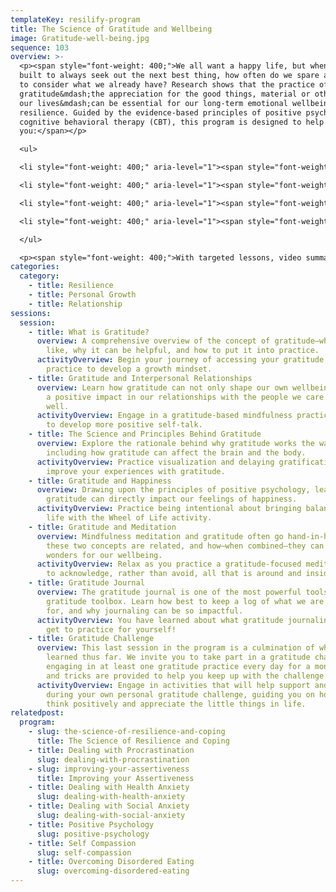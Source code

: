 ```yaml
---
templateKey: resilify-program
title: The Science of Gratitude and Wellbeing
image: Gratitude-well-being.jpg
sequence: 103
overview: >-
  <p><span style="font-weight: 400;">We all want a happy life, but when we are
  built to always seek out the next best thing, how often do we spare a minute
  to consider what we already have? Research shows that the practice of
  gratitude&mdash;the appreciation for the good things, material or otherwise in
  our lives&mdash;can be essential for our long-term emotional wellbeing and
  resilience. Guided by the evidence-based principles of positive psychology and
  cognitive behavioral therapy (CBT), this program is designed to help
  you:</span></p>

  <ul>

  <li style="font-weight: 400;" aria-level="1"><span style="font-weight: 400;">Learn about why gratitude can be so impactful for our mental health from a psychological, social and even biological standpoint.</span></li>

  <li style="font-weight: 400;" aria-level="1"><span style="font-weight: 400;">Learn about the tangible benefits practicing gratitude can provide in our own lives as well as our relationships with others.</span></li>

  <li style="font-weight: 400;" aria-level="1"><span style="font-weight: 400;">Incorporate gratitude practices in an easy, structured way.</span></li>

  <li style="font-weight: 400;" aria-level="1"><span style="font-weight: 400;">Rely on gratitude as a source of strength and coping when things get tough.</span></li>

  </ul>

  <p><span style="font-weight: 400;">With targeted lessons, video summaries, and interactive activities, Resilify's Science of Gratitude and Wellbeing program can be a powerful tool as you continue your journey of self-improvement.</span></p>
categories:
  category:
    - title: Resilience
    - title: Personal Growth
    - title: Relationship
sessions:
  session:
    - title: What is Gratitude?
      overview: A comprehensive overview of the concept of gratitude—what it looks
        like, why it can be helpful, and how to put it into practice.
      activityOverview: Begin your journey of accessing your gratitude and engage in a
        practice to develop a growth mindset.
    - title: Gratitude and Interpersonal Relationships
      overview: Learn how gratitude can not only shape our own wellbeing, but can have
        a positive impact in our relationships with the people we care about as
        well.
      activityOverview: Engage in a gratitude-based mindfulness practice and learn how
        to develop more positive self-talk.
    - title: The Science and Principles Behind Gratitude
      overview: Explore the rationale behind why gratitude works the way that it does,
        including how gratitude can affect the brain and the body.
      activityOverview: Practice visualization and delaying gratification to further
        improve your experiences with gratitude.
    - title: Gratitude and Happiness
      overview: Drawing upon the principles of positive psychology, learn how
        gratitude can directly impact our feelings of happiness.
      activityOverview: Practice being intentional about bringing balance into your
        life with the Wheel of Life activity.
    - title: Gratitude and Meditation
      overview: Mindfulness meditation and gratitude often go hand-in-hand. Learn why
        these two concepts are related, and how—when combined—they can do
        wonders for our wellbeing.
      activityOverview: Relax as you practice a gratitude-focused meditation, learning
        to acknowledge, rather than avoid, all that is around and inside us.
    - title: Gratitude Journal
      overview: The gratitude journal is one of the most powerful tools in our
        gratitude toolbox. Learn how best to keep a log of what we are grateful
        for, and why journaling can be so impactful.
      activityOverview: You have learned about what gratitude journaling is. Now you
        get to practice for yourself!
    - title: Gratitude Challenge
      overview: This last session in the program is a culmination of what you have
        learned thus far. We invite you to take part in a gratitude challenge,
        engaging in at least one gratitude practice every day for a month! Tips
        and tricks are provided to help you keep up with the challenge.
      activityOverview: Engage in activities that will help support and inspire you
        during your own personal gratitude challenge, guiding you on how to
        think positively and appreciate the little things in life.
relatedpost:
  program:
    - slug: the-science-of-resilience-and-coping
      title: The Science of Resilience and Coping
    - title: Dealing with Procrastination
      slug: dealing-with-procrastination
    - slug: improving-your-assertiveness
      title: Improving your Assertiveness
    - title: Dealing with Health Anxiety
      slug: dealing-with-health-anxiety
    - title: Dealing with Social Anxiety
      slug: dealing-with-social-anxiety
    - title: Positive Psychology
      slug: positive-psychology
    - title: Self Compassion
      slug: self-compassion
    - title: Overcoming Disordered Eating
      slug: overcoming-disordered-eating
---
```

